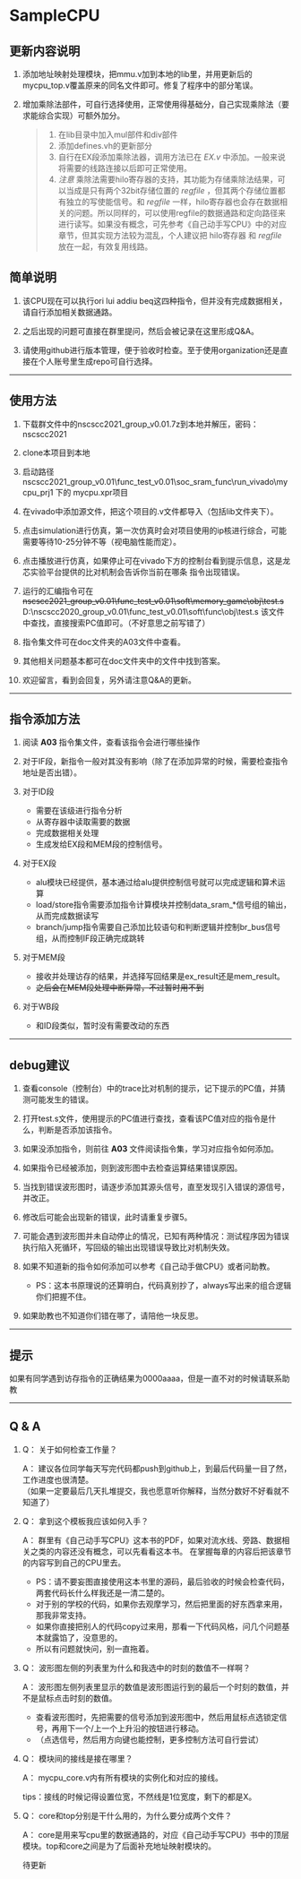# SampleCPU

## 更新内容说明

1. 添加地址映射处理模块，把mmu.v加到本地的lib里，并用更新后的mycpu_top.v覆盖原来的同名文件即可。修复了程序中的部分笔误。

2. 增加乘除法部件，可自行选择使用，正常使用得基础分，自己实现乘除法（要求能综合实现）可额外加分。
    > 1. 在lib目录中加入mul部件和div部件
    > 2. 添加defines.vh的更新部分
    > 3. 自行在EX段添加乘除法器，调用方法已在 _EX.v_ 中添加。一般来说将需要的线路连接以后即可正常使用。
    > 4. _注意_ 乘除法需要hilo寄存器的支持，其功能为存储乘除法结果，可以当成是只有两个32bit存储位置的 _regfile_ ，但其两个存储位置都有独立的写使能信号。和 _regfile_ 一样，hilo寄存器也会存在数据相关的问题。所以同样的，可以使用regfile的数据通路和定向路径来进行读写。如果没有概念，可先参考《自己动手写CPU》中的对应章节，但其实现方法较为混乱，个人建议把 hilo寄存器 和 _regfile_ 放在一起，有效复用线路。

## 简单说明

1. 该CPU现在可以执行ori lui addiu beq这四种指令，但并没有完成数据相关，请自行添加相关数据通路。

2. 之后出现的问题可直接在群里提问，然后会被记录在这里形成Q&A。

3. 请使用github进行版本管理，便于验收时检查。至于使用organization还是直接在个人账号里生成repo可自行选择。

***

## 使用方法
    
1. 下载群文件中的nscscc2021_group_v0.01.7z到本地并解压，密码：nscscc2021

2. clone本项目到本地

3. 启动路径 nscscc2021_group_v0.01\func_test_v0.01\soc_sram_func\run_vivado\mycpu_prj1 下的 mycpu.xpr项目

4. 在vivado中添加源文件，把这个项目的.v文件都导入（包括lib文件夹下）。

5. 点击simulation进行仿真，第一次仿真时会对项目使用的ip核进行综合，可能需要等待10-25分钟不等（视电脑性能而定）。

6. 点击播放进行仿真，如果停止可在vivado下方的控制台看到提示信息，这是龙芯实验平台提供的比对机制会告诉你当前在哪条
       指令出现错误。

7. 运行的汇编指令可在 ~~nscscc2021_group_v0.01\func_test_v0.01\soft\memory_game\obj\test.s~~ D:\nscscc2020_group_v0.01\func_test_v0.01\soft\func\obj\test.s 该文件中查找，直接搜索PC值即可。（不好意思之前写错了）

8. 指令集文件可在doc文件夹的A03文件中查看。

9. 其他相关问题基本都可在doc文件夹中的文件中找到答案。
    
10. 欢迎留言，看到会回复，另外请注意Q&A的更新。

***

## 指令添加方法

1. 阅读 __A03__ 指令集文件，查看该指令会进行哪些操作

2. 对于IF段，新指令一般对其没有影响（除了在添加异常的时候，需要检查指令地址是否出错）。

3. 对于ID段
    - 需要在该级进行指令分析
    - 从寄存器中读取需要的数据
    - 完成数据相关处理
    - 生成发给EX段和MEM段的控制信号。

4. 对于EX段
    - alu模块已经提供，基本通过给alu提供控制信号就可以完成逻辑和算术运算
    - load/store指令需要添加指令计算模块并控制data_sram_*信号组的输出，从而完成数据读写
    - branch/jump指令需要自己添加比较语句和判断逻辑并控制br_bus信号组，从而控制IF段正确完成跳转

5. 对于MEM段
    - 接收并处理访存的结果，并选择写回结果是ex_result还是mem_result。
    - ~~之后会在MEM段处理中断异常，不过暂时用不到~~

6. 对于WB段
    - 和ID段类似，暂时没有需要改动的东西

***

## debug建议

1. 查看console（控制台）中的trace比对机制的提示，记下提示的PC值，并猜测可能发生的错误。

2. 打开test.s文件，使用提示的PC值进行查找，查看该PC值对应的指令是什么，判断是否添加该指令。

3. 如果没添加指令，则前往 __A03__ 文件阅读指令集，学习对应指令如何添加。

4. 如果指令已经被添加，则到波形图中去检查运算结果错误原因。

5. 当找到错误波形图时，请逐步添加其源头信号，直至发现引入错误的源信号，并改正。

6. 修改后可能会出现新的错误，此时请重复步骤5。

7. 可能会遇到波形图并未自动停止的情况，已知有两种情况：测试程序因为错误执行陷入死循环，写回级的输出出现错误导致比对机制失效。

8. 如果不知道新的指令如何添加可以参考《自己动手做CPU》或者问助教。
    - PS：这本书原理说的还算明白，代码真别抄了，always写出来的组合逻辑你们把握不住。

9. 如果助教也不知道你们错在哪了，请陪他一块反思。

***

## 提示
    
如果有同学遇到访存指令的正确结果为0000aaaa，但是一直不对的时候请联系助教

***

## Q & A

1.  Q： 关于如何检查工作量？

    A： 建议各位同学每天写完代码都push到github上，到最后代码量一目了然，工作进度也很清楚。  
    （如果一定要最后几天扎堆提交，我也愿意听你解释，当然分数好不好看就不知道了）
    
2.  Q： 拿到这个模板我应该如何入手？
        
    A： 群里有《自己动手写CPU》这本书的PDF，如果对流水线、旁路、数据相关之类的内容还没有概念，可以先看看这本书。
    在掌握每章的内容后把该章节的内容写到自己的CPU里去。
    - PS：请不要妄图直接使用这本书里的源码，最后验收的时候会检查代码，两套代码长什么样我还是一清二楚的。
    - 对于别的学校的代码，如果你去观摩学习，然后把里面的好东西拿来用，那我非常支持。
    - 如果你直接把别人的代码copy过来用，那看一下代码风格，问几个问题基本就露馅了，没意思的。
    - 所以有问题就快问，别一直拖着。
    
3.  Q： 波形图左侧的列表里为什么和我选中的时刻的数值不一样啊？
        
    A： 波形图左侧列表里显示的数值是波形图运行到的最后一个时刻的数值，并不是鼠标点击时刻的数值。
    
    - 查看波形图时，先把需要的信号添加到波形图中，然后用鼠标点选锁定信号，再用下一个/上一个上升沿的按钮进行移动。
    - （点选信号，然后用方向键也能控制，更多控制方法可自行尝试）
    
4.  Q： 模块间的接线是接在哪里？
        
    A： mycpu_core.v内有所有模块的实例化和对应的接线。
    
    tips：接线的时候记得设置位宽，不然线是1位宽度，剩下的都是X。
    
5.  Q： core和top分别是干什么用的，为什么要分成两个文件？
        
    A： core是用来写cpu里的数据通路的，对应《自己动手写CPU》书中的顶层模块。top和core之间是为了后面补充地址映射模块的。
    
    待更新

